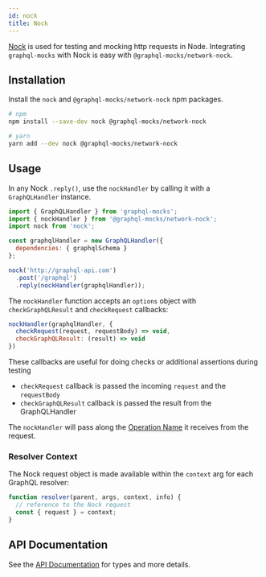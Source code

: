 ```yaml
---
id: nock
title: Nock
---
```


[Nock](https://github.com/nock/nock) is used for testing and mocking http requests in Node. Integrating `graphql-mocks` with Nock is easy with `@graphql-mocks/network-nock`.

## Installation

Install the `nock` and  `@graphql-mocks/network-nock` npm packages.

```bash
# npm
npm install --save-dev nock @graphql-mocks/network-nock

# yarn
yarn add --dev nock @graphql-mocks/network-nock
```

## Usage

In any Nock `.reply()`, use the `nockHandler` by calling it with a `GraphQLHandler` instance.

```js
import { GraphQLHandler } from 'graphql-mocks';
import { nockHandler } from '@graphql-mocks/network-nock';
import nock from 'nock';

const graphqlHandler = new GraphQLHandler({
  dependencies: { graphqlSchema }
};

nock('http://graphql-api.com')
  .post('/graphql')
  .reply(nockHandler(graphqlHandler));
```

The `nockHandler` function accepts an `options` object with `checkGraphQLResult` and `checkRequest` callbacks:

```js
nockHandler(graphqlHandler, {
  checkRequest(request, requestBody) => void,
  checkGraphQLResult: (result) => void
})
```

These callbacks are useful for doing checks or additional assertions during testing
* `checkRequest` callback is passed the incoming `request` and the `requestBody`
* `checkGraphQLResult` callback is passed the result from the GraphQLHandler

The `nockHandler` will pass along the [Operation Name](https://graphql.org/learn/serving-over-http/#post-request) it receives from the request.

### Resolver Context

The Nock request object is made available within the `context` arg for each GraphQL resolver:

```js
function resolver(parent, args, context, info) {
  // reference to the Nock request
  const { request } = context;  
}
```

## API Documentation

See the [API Documentation](/api/network-nock/) for types and more details.
